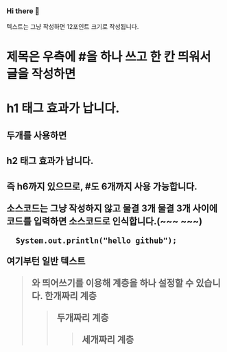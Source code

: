 ### Hi there 👋

<!-- 텍스트 적기 -->
텍스트는 그냥 작성하면 12포인트 크기로 작성됩니다.

<!-- 제목 -->
# 제목은 우측에 #을 하나 쓰고 한 칸 띄워서 글을 작성하면
<h1>h1 태그 효과가 납니다.</h1>

## 두개를 사용하면
<h2>h2 태그 효과가 납니다.<h2>
  
즉 h6까지 있으므로, #도 6개까지 사용 가능합니다.

<!-- 소스코드 게시 1 -->
소스코드는 그냥 작성하지 않고
물결 3개 물결 3개 사이에 코드를 입력하면 소스코드로 인식합니다.(~~~ ~~~)

~~~
  System.out.println("hello github");
~~~
여기부턴 일반 텍스트

<!-- 코드 들여쓰기 계층 만들기 -->

>와 띄어쓰기를 이용해 계층을 하나 설정할 수 있습니다.
> 한개짜리 계층
> > 두개짜리 계층
> > >세개짜리 계층


<!--
**iji4480/iji4480** is a ✨ _special_ ✨ repository because its `README.md` (this file) appears on your GitHub profile.

Here are some ideas to get you started:

- 🔭 I’m currently working on ...
- 🌱 I’m currently learning ...
- 👯 I’m looking to collaborate on ...
- 🤔 I’m looking for help with ...
- 💬 Ask me about ...
- 📫 How to reach me: ...
- 😄 Pronouns: ...
- ⚡ Fun fact: ...
-->

